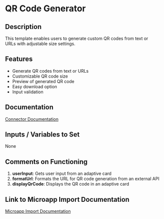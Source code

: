 # QR Code Generator

## Description
This template enables users to generate custom QR codes from text or URLs with adjustable size settings.

## Features
- Generate QR codes from text or URLs
- Customizable QR code size
- Preview of generated QR code
- Easy download option
- Input validation

## Documentation
[Connector Documentation](https://docs.lumapps.com/docs/admin-l4430581765424978extensions)

## Inputs / Variables to Set
None

## Comments on Functioning
1. **userInput**: Gets user input from an adaptive card
2. **formatUrl**: Formats the URL for QR code generation from an external API
3. **displayQrCode**: Displays the QR code in an adaptive card

## Link to Microapp Import Documentation
[Microapp Import Documentation](https://docs.lumapps.com/docs/ls/content/6236515079535869/devportal-l48909819228353757)
